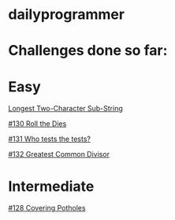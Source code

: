 dailyprogrammer
===============

Challenges done so far:
=======================

Easy
====
[Longest Two-Character Sub-String](http://www.reddit.com/r/dailyprogrammer/comments/1g0tw1/easy_longest_twocharacter_substring/)

[#130 Roll the Dies](http://www.reddit.com/r/dailyprogrammer/comments/1givnn/061713_challenge_130_easy_roll_the_dies/)

[#131 Who tests the tests?](http://www.reddit.com/r/dailyprogrammer/comments/1heozl/070113_challenge_131_easy_who_tests_the_tests/)

[#132 Greatest Common Divisor](http://www.reddit.com/r/dailyprogrammer/comments/1hvh6u/070813_challenge_132_easy_greatest_common_divisor/)


Intermediate
============
[#128 Covering Potholes](http://www.reddit.com/r/dailyprogrammer/comments/1g7gyi/061213_challenge_128_intermediate_covering/)
